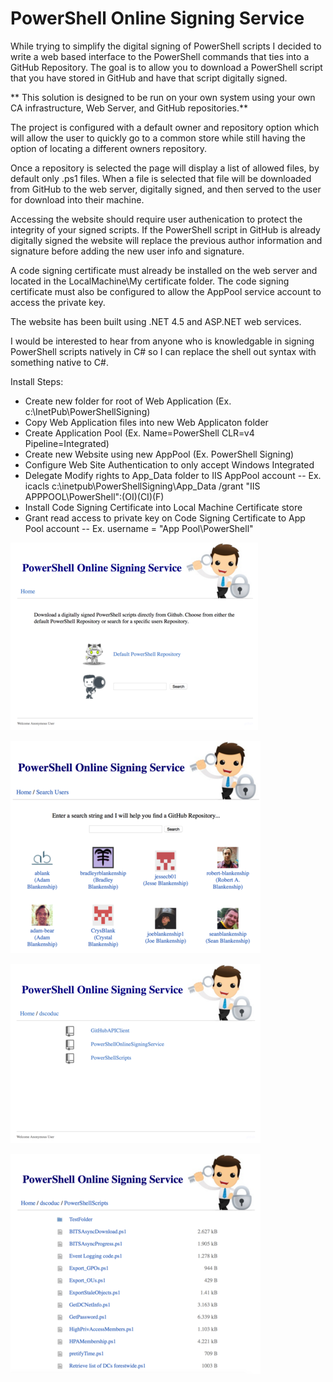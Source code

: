 # PowerShell Online Signing Service

While trying to simplify the digital signing of PowerShell scripts I decided to 
write a web based interface to the PowerShell commands that ties into a GitHub
Repository.  The goal is to allow you to download a PowerShell script that you
have stored in GitHub and have that script digitally signed.

** This solution is designed to be run on your own system using your own CA
infrastructure, Web Server, and GitHub repositories.**

The project is configured with a default owner and repository option which will
allow the user to quickly go to a common store while still having the option
of locating a different owners repository.

Once a repository is selected the page will display a list of allowed files,
by default only .ps1 files.  When a file is selected that file will be downloaded
from GitHub to the web server, digitally signed, and then served to the user for
download into their machine.

Accessing the website should require user authenication to protect the integrity
of your signed scripts.  If the PowerShell script in GitHub is already digitally
signed the website will replace the previous author information and signature
before adding the new user info and signature.

A code signing certificate must already be installed on the web server and
located in the LocalMachine\My certificate folder.  The code signing certificate 
must also be configured to allow the AppPool service account to access the 
private key.

The website has been built using .NET 4.5 and ASP.NET web services.

I would be interested to hear from anyone who is knowledgable in signing
PowerShell scripts natively in C# so I can replace the shell out syntax with
something native to C#.

Install Steps:

- Create new folder for root of Web Application (Ex. c:\InetPub\PowerShellSigning)
- Copy Web Application files into new Web Applicaton folder
- Create Application Pool  (Ex. Name=PowerShell CLR=v4 Pipeline=Integrated)
- Create new Website using new AppPool (Ex. PowerShell Signing)
- Configure Web Site Authentication to only accept Windows Integrated
- Delegate Modify rights to App_Data folder to IIS AppPool account 
-- Ex. icacls c:\inetpub\PowerShellSigning\App_Data /grant "IIS APPPOOL\PowerShell":(OI)(CI)(F)
- Install Code Signing Certificate into Local Machine Certificate store
- Grant read access to private key on Code Signing Certificate to App Pool account
--	Ex. username = "App Pool\PowerShell"

![Main page](https://raw.githubusercontent.com/dscoduc/PowerShellOnlineSigningService/master/HomePage.png)

![User list](https://raw.githubusercontent.com/dscoduc/PowerShellOnlineSigningService/master/UserList.png)

![Repository list](https://raw.githubusercontent.com/dscoduc/PowerShellOnlineSigningService/master/RepoView.png)

![File list](https://raw.githubusercontent.com/dscoduc/PowerShellOnlineSigningService/master/FileList.png)
